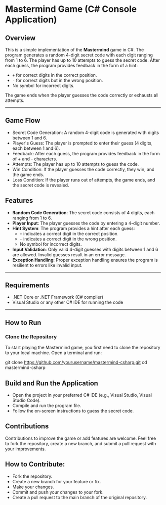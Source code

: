 # Mastermind Game (C# Console Application)

## Overview

This is a simple implementation of the **Mastermind** game in C#. The program generates a random 4-digit secret code with each digit ranging from 1 to 6. The player has up to 10 attempts to guess the secret code. After each guess, the program provides feedback in the form of a hint:
- `+` for correct digits in the correct position.
- `-` for correct digits but in the wrong position.
- No symbol for incorrect digits.

The game ends when the player guesses the code correctly or exhausts all attempts.

---

## Game Flow

- Secret Code Generation: A random 4-digit code is generated with digits between 1 and 6.
- Player's Guess: The player is prompted to enter their guess (4 digits, each between 1 and 6).
- Feedback: After each guess, the program provides feedback in the form of + and - characters.
- Attempts: The player has up to 10 attempts to guess the code.
- Win Condition: If the player guesses the code correctly, they win, and the game ends.
- Loss Condition: If the player runs out of attempts, the game ends, and the secret code is revealed.

## Features

- **Random Code Generation**: The secret code consists of 4 digits, each ranging from 1 to 6.
- **Player Input**: The player guesses the code by entering a 4-digit number.
- **Hint System**: The program provides a hint after each guess:
  - `+` indicates a correct digit in the correct position.
  - `-` indicates a correct digit in the wrong position.
  - No symbol for incorrect digits.
- **Input Validation**: Only valid 4-digit guesses with digits between 1 and 6 are allowed. Invalid guesses result in an error message.
- **Exception Handling**: Proper exception handling ensures the program is resilient to errors like invalid input.

---

## Requirements

- .NET Core or .NET Framework (C# compiler)
- Visual Studio or any other C# IDE for running the code

---

## How to Run

### Clone the Repository

To start playing the Mastermind game, you first need to clone the repository to your local machine. Open a terminal and run:


git clone https://github.com/yourusername/mastermind-csharp.git
cd mastermind-csharp

## Build and Run the Application

- Open the project in your preferred C# IDE (e.g., Visual Studio, Visual Studio Code).
- Compile and run the program file.
- Follow the on-screen instructions to guess the secret code.


## Contributions
Contributions to improve the game or add features are welcome. Feel free to fork the repository, create a new branch, and submit a pull request with your improvements.

## How to Contribute:
- Fork the repository.
- Create a new branch for your feature or fix.
- Make your changes.
- Commit and push your changes to your fork.
- Create a pull request to the main branch of the original repository.
